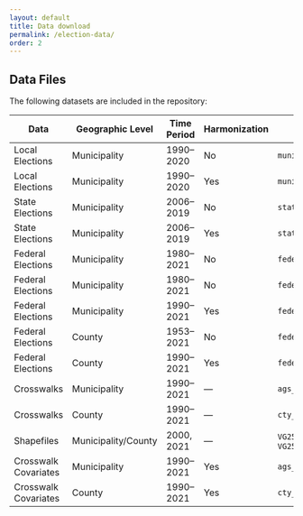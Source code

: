 ```yaml
---
layout: default
title: Data download
permalink: /election-data/
order: 2
---
```

## Data Files

The following datasets are included in the repository:

| **Data**       | **Geographic Level** | **Time Period** | **Harmonization** | **File Name**           | **Download Link**                                                                                                                                                                                                                                                                                   |
| -------------------- | -------------------------- | --------------------- | ----------------------- | ----------------------------- | --------------------------------------------------------------------------------------------------------------------------------------------------------------------------------------------------------------------------------------------------------------------------------------------------------- |
| Local Elections      | Municipality               | 1990–2020            | No                      | `municipal_unharm`          | [CSV](https://github.com/awiedem/german_election_data/raw/refs/heads/main/data/municipal_elections/final/municipal_unharm.csv?download=) [RDS](https://github.com/awiedem/german_election_data/raw/refs/heads/main/data/municipal_elections/final/municipal_unharm.rds)                                           |
| Local Elections      | Municipality               | 1990–2020            | Yes                     | `municipal_harm`            | [CSV](https://github.com/awiedem/german_election_data/raw/refs/heads/main/data/municipal_elections/final/municipal_harm.csv?download=) [RDS](https://github.com/awiedem/german_election_data/raw/refs/heads/main/data/municipal_elections/final/municipal_harm.rds)                                             |
| State Elections      | Municipality               | 2006–2019            | No                      | `state_unharm`              | [CSV](https://github.com/awiedem/german_election_data/raw/refs/heads/main/data/state_elections/final/state_unharm.csv?download=) [RDS](https://github.com/awiedem/german_election_data/raw/refs/heads/main/data/state_elections/final/state_unharm.rds)                                                         |
| State Elections      | Municipality               | 2006–2019            | Yes                     | `state_harm`                | [CSV](https://github.com/awiedem/german_election_data/raw/refs/heads/main/data/state_elections/final/state_harm.csv?download=) [RDS](https://github.com/awiedem/german_election_data/raw/refs/heads/main/data/state_elections/final/state_harm.rds)                                                             |
| Federal Elections    | Municipality               | 1980–2021            | No                      | `federal_muni_raw`          | [CSV](https://github.com/awiedem/german_election_data/raw/refs/heads/main/data/federal_elections/municipality_level/final/federal_muni_raw.csv?download=) [RDS](https://github.com/awiedem/german_election_data/raw/refs/heads/main/data/federal_elections/municipality_level/final/federal_muni_raw.rds)       |
| Federal Elections    | Municipality               | 1980–2021            | No                      | `federal_muni_unharm`       | [CSV](https://github.com/awiedem/german_election_data/raw/refs/heads/main/data/federal_elections/municipality_level/final/federal_muni_unharm.csv?download=) [RDS](https://github.com/awiedem/german_election_data/raw/refs/heads/main/data/federal_elections/municipality_level/final/federal_muni_unharm.rds) |
| Federal Elections    | Municipality               | 1990–2021            | Yes                     | `federal_muni_harm`         | [CSV](https://github.com/awiedem/german_election_data/raw/refs/heads/main/data/federal_elections/municipality_level/final/federal_muni_harm.csv?download=) [RDS](https://github.com/awiedem/german_election_data/raw/refs/heads/main/data/federal_elections/municipality_level/final/federal_muni_harm.rds)     |
| Federal Elections    | County                     | 1953–2021            | No                      | `federal_cty_unharm`        | [CSV](https://github.com/awiedem/german_election_data/raw/refs/heads/main/data/federal_elections/county_level/final/federal_cty_unharm.csv?download=) [RDS](https://github.com/awiedem/german_election_data/raw/refs/heads/main/data/federal_elections/county_level/final/federal_cty_unharm.rds)               |
| Federal Elections    | County                     | 1990–2021            | Yes                     | `federal_cty_harm`          | [CSV](https://github.com/awiedem/german_election_data/raw/refs/heads/main/data/federal_elections/county_level/final/federal_cty_harm.csv?download=) [RDS](https://github.com/awiedem/german_election_data/raw/refs/heads/main/data/federal_elections/county_level/final/federal_cty_harm.rds)                   |
| Crosswalks           | Municipality               | 1990–2021            | —                      | `ags_crosswalks`            | [CSV](https://github.com/awiedem/german_election_data/raw/refs/heads/main/data/crosswalks/final/ags_crosswalks.csv?download=) [RDS](https://github.com/awiedem/german_election_data/raw/refs/heads/main/data/crosswalks/final/ags_crosswalks.rds)                                                               |
| Crosswalks           | County                     | 1990–2021            | —                      | `cty_crosswalks`            | [CSV](https://github.com/awiedem/german_election_data/raw/refs/heads/main/data/crosswalks/final/cty_crosswalks.csv?download=) [RDS](https://github.com/awiedem/german_election_data/raw/refs/heads/main/data/crosswalks/final/cty_crosswalks.rds)                                                               |
| Shapefiles           | Municipality/County        | 2000, 2021            | —                      | `VG250_GEM` / `VG250_KRS` | [2000](https://github.com/awiedem/german_election_data/tree/main/data/shapefiles/2000) [2021](https://github.com/awiedem/german_election_data/tree/main/data/shapefiles/2021)                                                                                                                                   |
| Crosswalk Covariates | Municipality               | 1990–2021            | Yes                     | `ags_area_pop_emp`          | [CSV](https://github.com/awiedem/german_election_data/raw/refs/heads/main/data/covars_municipality/final/ags_area_pop_emp.csv?download=) [RDS](https://github.com/awiedem/german_election_data/raw/refs/heads/main/data/covars_municipality/final/ags_area_pop_emp.rds)                                       |
| Crosswalk Covariates | County                     | 1990–2021            | Yes                     | `cty_area_pop_emp`          | [CSV](https://github.com/awiedem/german_election_data/raw/refs/heads/main/data/covars_county/final/cty_area_pop_emp.csv?download=) [RDS](https://github.com/awiedem/german_election_data/raw/refs/heads/main/data/covars_county/final/cty_area_pop_emp.rds)                                                     |
